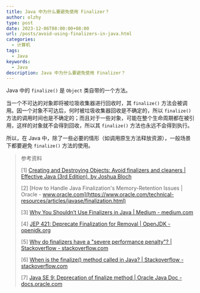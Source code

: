 ```yaml
---
title: Java 中为什么要避免使用 Finalizer？
author: olzhy
type: post
date: 2023-12-06T08:00:00+08:00
url: /posts/avoid-using-finalizers-in-java.html
categories:
  - 计算机
tags:
  - Java
keywords:
  - Java
description: Java 中为什么要避免使用 Finalizer？
---
```


Java 中的 `finalize()` 是 `Object` 类自带的一个方法。

当一个不可达的对象即将被垃圾收集器进行回收时，其 `finalize()` 方法会被调用。因一个对象不可达后，何时被垃圾收集器回收是不确定的，所以 `finalize()` 方法的调用时间也是不确定的；而且对于一些对象，可能在整个生命周期都在被引用，这样的对象就不会得到回收，所以其 `finalize()` 方法也永远不会得到执行。

所以，在 Java 中，除了一些必要的情形（如调用原生方法释放资源），一般场景下都要避免 `finalize()` 方法的使用。

> 参考资料
>
> [1] [Creating and Destroying Objects: Avoid finalizers and cleaners | Effective Java (3rd Edition), by Joshua Bloch](https://www.oreilly.com/library/view/effective-java-3rd/9780134686097/)
>
> [2] [How to Handle Java Finalization's Memory-Retention Issues | Oracle - www.oracle.com](https://www.oracle.com/technical-resources/articles/javase/finalization.html)
>
> [3] [Why You Shouldn’t Use Finalizers in Java | Medium - medium.com](https://medium.com/@ivaylo.georgiev18/why-you-shouldnt-use-finalizers-in-java-5d51584eed24)
>
> [4] [JEP 421: Deprecate Finalization for Removal | OpenJDK - openjdk.org](https://openjdk.org/jeps/421)
>
> [5] [Why do finalizers have a "severe performance penalty"? | Stackoverflow - stackoverflow.com](https://stackoverflow.com/questions/2860121/why-do-finalizers-have-a-severe-performance-penalty)
>
> [6] [When is the finalize() method called in Java? | Stackoverflow - stackoverflow.com](https://stackoverflow.com/questions/2506488/when-is-the-finalize-method-called-in-java)
>
> [7] [Java SE 9: Deprecation of finalize method | Oracle Java Doc - docs.oracle.com](https://docs.oracle.com/javase/9/docs/api/java/lang/Object.html#finalize--)
